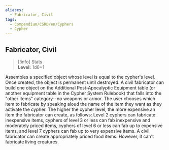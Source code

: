 ```yaml
---
aliases:
  - Fabricator, Civil
tags:
  - Compendium/CSRD/en/Cyphers
  - Cypher
---
```

  
    
## Fabricator, Civil    
>[!info] Stats    
> **Level:** 1d6+1  
    
Assembles a specified object whose level is equal to the cypher's level. Once created, the object is permanent until destroyed. A civil fabricator can build one object on the Additional Post-Apocalyptic Equipment table (or another equipment table in the Cypher System Rulebook) that falls into the "other items" category--no weapons or armor. The user chooses which item to fabricate by speaking aloud the name of the item they want as they activate the cypher. The higher the cypher level, the more expensive an item the fabricator can create, as follows: Level 2 cyphers can fabricate inexpensive items, cyphers of level 3 or less can fab inexpensive and moderately priced items, cyphers of level 6 or less can fab up to expensive items, and level 7 cyphers can fab up to very expensive items. A civil fabricator can create appropriately priced food items. However, it can't fabricate living creatures.